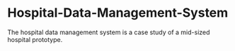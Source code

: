 # Hospital-Data-Management-System
 The hospital data management system is a case study of a mid-sized hospital prototype.  
